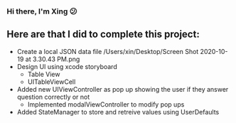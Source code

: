 ### Hi there, I'm Xing  😕

## Here are that I did to complete this project:
- Create a local JSON data file
    /Users/xin/Desktop/Screen Shot 2020-10-19 at 3.30.43 PM.png
- Design UI using xcode storyboard
    - Table View
    - UITableViewCell
- Added new UIViewController as pop up showing the user if they answer question correctly or not
    - Implemented modalViewController to modify pop ups
- Added StateManager to store and retreive values using UserDefaults
